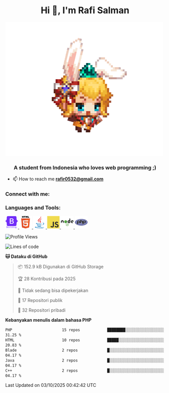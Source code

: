 <h1 align="center">Hi 👋, I'm Rafi Salman</h1>
<img src="img/lp.gif" /> 
<h3 align="center">A student from Indonesia who loves web programming ;)</h3>

- 📫 How to reach me **rafir0532@gmail.com**

<h3 align="left">Connect with me:</h3>
<p align="left">
</p>

<h3 align="left">Languages and Tools:</h3>
<p align="left"> <a href="https://getbootstrap.com" target="_blank" rel="noreferrer"> <img src="https://raw.githubusercontent.com/devicons/devicon/master/icons/bootstrap/bootstrap-plain-wordmark.svg" alt="bootstrap" width="40" height="40"/> </a> <a href="https://www.w3.org/html/" target="_blank" rel="noreferrer"> <img src="https://raw.githubusercontent.com/devicons/devicon/master/icons/html5/html5-original-wordmark.svg" alt="html5" width="40" height="40"/> </a> <a href="https://www.java.com" target="_blank" rel="noreferrer"> <img src="https://raw.githubusercontent.com/devicons/devicon/master/icons/java/java-original.svg" alt="java" width="40" height="40"/> </a> <a href="https://developer.mozilla.org/en-US/docs/Web/JavaScript" target="_blank" rel="noreferrer"> <img src="https://raw.githubusercontent.com/devicons/devicon/master/icons/javascript/javascript-original.svg" alt="javascript" width="40" height="40"/> </a> <a href="https://nodejs.org" target="_blank" rel="noreferrer"> <img src="https://raw.githubusercontent.com/devicons/devicon/master/icons/nodejs/nodejs-original-wordmark.svg" alt="nodejs" width="40" height="40"/> </a> <a href="https://www.php.net" target="_blank" rel="noreferrer"> <img src="https://raw.githubusercontent.com/devicons/devicon/master/icons/php/php-original.svg" alt="php" width="40" height="40"/> </a> </p>

<!--START_SECTION:waka-->
![Profile Views](http://img.shields.io/badge/Profil%20dilihat-0-blue)

![Lines of code](https://img.shields.io/badge/Sejak%20Hello%20World%20aku%20telah%20menulis-1.9%20million%20baris%20kode-blue)

**🐱 Dataku di GitHub** 

> 📦 152.9 kB Digunakan di GitHub Storage 
 > 
> 🏆 28 Kontribusi pada 2025
 > 
> 🚫 Tidak sedang bisa dipekerjakan
 > 
> 📜 17 Repositori publik 
 > 
> 🔑 32 Repositori pribadi 
 > 
**Kebanyakan menulis dalam bahasa PHP** 

```text
PHP                      15 repos            ████████░░░░░░░░░░░░░░░░░   31.25 % 
HTML                     10 repos            █████░░░░░░░░░░░░░░░░░░░░   20.83 % 
Blade                    2 repos             █░░░░░░░░░░░░░░░░░░░░░░░░   04.17 % 
Java                     2 repos             █░░░░░░░░░░░░░░░░░░░░░░░░   04.17 % 
C++                      2 repos             █░░░░░░░░░░░░░░░░░░░░░░░░   04.17 % 
```




 Last Updated on 03/10/2025 00:42:42 UTC
<!--END_SECTION:waka-->
